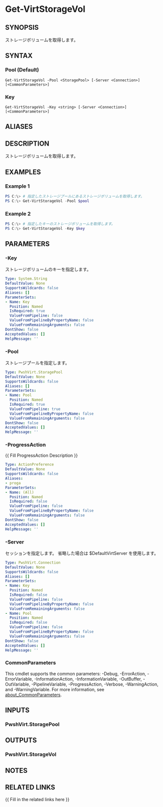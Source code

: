 ﻿---
document type: cmdlet
external help file: PwshVirt.dll-Help.xml
HelpUri: 
ms.date: 07/27/2025
PlatyPS schema version: 2024-05-01
---

# Get-VirtStorageVol

## SYNOPSIS

ストレージボリュームを取得します。

## SYNTAX

### Pool (Default)

```
Get-VirtStorageVol -Pool <StoragePool> [-Server <Connection>] [<CommonParameters>]
```

### Key

```
Get-VirtStorageVol -Key <string> [-Server <Connection>] [<CommonParameters>]
```

## ALIASES

## DESCRIPTION

ストレージボリュームを取得します。

## EXAMPLES

### Example 1

```powershell
PS C:\> # 指定したストレージプールにあるストレージボリュームを取得します。
PS C:\> Get-VirtStorageVol -Pool $pool
```

### Example 2

```powershell
PS C:\> # 指定したキーのストレージボリュームを取得します。
PS C:\> Get-VirtStorageVol -Key $key
```

## PARAMETERS

### -Key

ストレージボリュームのキーを指定します。

```yaml
Type: System.String
DefaultValue: None
SupportsWildcards: false
Aliases: []
ParameterSets:
- Name: Key
  Position: Named
  IsRequired: true
  ValueFromPipeline: false
  ValueFromPipelineByPropertyName: false
  ValueFromRemainingArguments: false
DontShow: false
AcceptedValues: []
HelpMessage: ''
```

### -Pool

ストレージプールを指定します。

```yaml
Type: PwshVirt.StoragePool
DefaultValue: None
SupportsWildcards: false
Aliases: []
ParameterSets:
- Name: Pool
  Position: Named
  IsRequired: true
  ValueFromPipeline: true
  ValueFromPipelineByPropertyName: false
  ValueFromRemainingArguments: false
DontShow: false
AcceptedValues: []
HelpMessage: ''
```

### -ProgressAction

{{ Fill ProgressAction Description }}

```yaml
Type: ActionPreference
DefaultValue: None
SupportsWildcards: false
Aliases:
- proga
ParameterSets:
- Name: (All)
  Position: Named
  IsRequired: false
  ValueFromPipeline: false
  ValueFromPipelineByPropertyName: false
  ValueFromRemainingArguments: false
DontShow: false
AcceptedValues: []
HelpMessage: ''
```

### -Server

セッションを指定します。
省略した場合は $DefaultVirtServer を使用します。

```yaml
Type: PwshVirt.Connection
DefaultValue: None
SupportsWildcards: false
Aliases: []
ParameterSets:
- Name: Key
  Position: Named
  IsRequired: false
  ValueFromPipeline: false
  ValueFromPipelineByPropertyName: false
  ValueFromRemainingArguments: false
- Name: Pool
  Position: Named
  IsRequired: false
  ValueFromPipeline: false
  ValueFromPipelineByPropertyName: false
  ValueFromRemainingArguments: false
DontShow: false
AcceptedValues: []
HelpMessage: ''
```

### CommonParameters

This cmdlet supports the common parameters: -Debug, -ErrorAction, -ErrorVariable,
-InformationAction, -InformationVariable, -OutBuffer, -OutVariable, -PipelineVariable,
-ProgressAction, -Verbose, -WarningAction, and -WarningVariable. For more information, see
[about_CommonParameters](https://go.microsoft.com/fwlink/?LinkID=113216).

## INPUTS

### PwshVirt.StoragePool

## OUTPUTS

### PwshVirt.StorageVol

## NOTES

## RELATED LINKS

{{ Fill in the related links here }}

